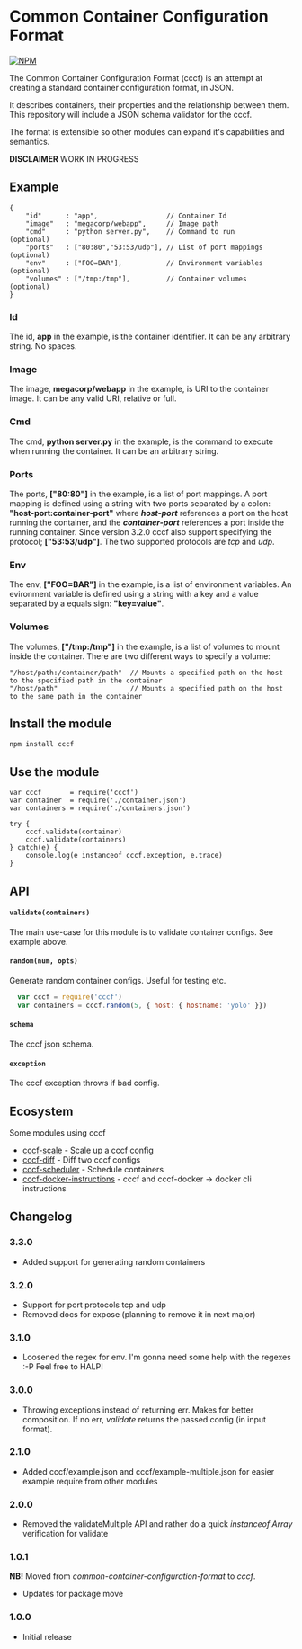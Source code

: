 # Common Container Configuration Format

[![NPM](https://nodei.co/npm/cccf.png?downloads=true&downloadRank=true&stars=true)](https://nodei.co/npm/cccf/)

The Common Container Configuration Format (cccf) is an attempt at creating a standard container configuration format, in JSON. 

It describes containers, their properties and the relationship between them. This repository will include a JSON schema validator for the cccf.

The format is extensible so other modules can expand it's capabilities and semantics.

**DISCLAIMER** WORK IN PROGRESS

## Example

    {
        "id"      : "app",                 // Container Id
        "image"   : "megacorp/webapp",     // Image path
        "cmd"     : "python server.py",    // Command to run        (optional)
        "ports"   : ["80:80","53:53/udp"], // List of port mappings (optional)
        "env"     : ["FOO=BAR"],           // Environment variables (optional)
        "volumes" : ["/tmp:/tmp"],         // Container volumes     (optional)
    }

### Id

The id, **app** in the example, is the container identifier. It can be any arbitrary string. No spaces.

### Image

The image, **megacorp/webapp** in the example, is URI to the container image. It can be any valid URI, relative or full.

### Cmd

The cmd, **python server.py** in the example, is the command to execute when running the container. It can be an arbitrary string.

### Ports

The ports, **["80:80"]** in the example, is a list of port mappings. A port mapping is defined using a string with two ports separated by a colon: **"host-port:container-port"** where ***host-port*** references a port on the host running the container, and the ***container-port*** references a port inside the running container. Since version 3.2.0 cccf also support specifying the protocol; **["53:53/udp"]**. The two supported protocols are *tcp* and *udp*. 

### Env

The env, **["FOO=BAR"]** in the example, is a list of environment variables. An evironment variable is defined using a string with a key and a value separated by a equals sign: **"key=value"**.

### Volumes

The volumes, **["/tmp:/tmp"]** in the example, is a list of volumes to mount inside the container. There are two different ways to specify a volume:

    "/host/path:/container/path"  // Mounts a specified path on the host to the specified path in the container
    "/host/path"                  // Mounts a specified path on the host to the same path in the container

## Install the module

    npm install cccf 

## Use the module

    var cccf       = require('cccf')
    var container  = require('./container.json')
    var containers = require('./containers.json')

    try {
        cccf.validate(container)
        cccf.validate(containers)
    } catch(e) {
        console.log(e instanceof cccf.exception, e.trace)
    }

## API

#### `validate(containers)`

The main use-case for this module is to validate container configs. See example above. 

#### `random(num, opts)`

Generate random container configs. Useful for testing etc.

```js
  var cccf = require('cccf')
  var containers = cccf.random(5, { host: { hostname: 'yolo' }})
```

#### `schema`

The cccf json schema.

#### `exception`

The cccf exception throws if bad config.

## Ecosystem

Some modules using cccf

* [cccf-scale](https://github.com/asbjornenge/cccf-scale) - Scale up a cccf config
* [cccf-diff](https://github.com/asbjornenge/cccf-diff) - Diff two cccf configs
* [cccf-scheduler](https://github.com/asbjornenge/cccf-scheduler) - Schedule containers 
* [cccf-docker-instructions](https://github.com/asbjornenge/cccf-docker-instructions) - cccf and cccf-docker -> docker cli instructions

## Changelog

### 3.3.0

* Added support for generating random containers

### 3.2.0

* Support for port protocols tcp and udp
* Removed docs for expose (planning to remove it in next major)

### 3.1.0

* Loosened the regex for env. I'm gonna need some help with the regexes :-P Feel free to HALP!

### 3.0.0

* Throwing exceptions instead of returning err. Makes for better composition. If no err, *validate* returns the passed config (in input format).

### 2.1.0

* Added cccf/example.json and cccf/example-multiple.json for easier example require from other modules

### 2.0.0

* Removed the validateMultiple API and rather do a quick *instanceof Array* verification for validate

### 1.0.1

**NB!** Moved from *common-container-configuration-format* to *cccf*.

* Updates for package move

### 1.0.0

* Initial release
